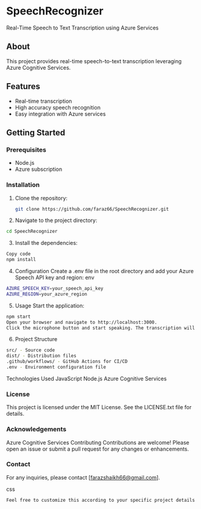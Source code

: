 # SpeechRecognizer

Real-Time Speech to Text Transcription using Azure Services

## About

This project provides real-time speech-to-text transcription leveraging Azure Cognitive Services.

## Features

- Real-time transcription
- High accuracy speech recognition
- Easy integration with Azure services

## Getting Started

### Prerequisites

- Node.js
- Azure subscription

### Installation

1. Clone the repository:
   ```sh
   git clone https://github.com/faraz66/SpeechRecognizer.git

2. Navigate to the project directory:
```sh
cd SpeechRecognizer
```
3. Install the dependencies:
```sh
Copy code
npm install
```
4. Configuration
Create a .env file in the root directory and add your Azure Speech API key and region:
env 
```sh
AZURE_SPEECH_KEY=your_speech_api_key
AZURE_REGION=your_azure_region
```
5. Usage
Start the application:
```sh
npm start
Open your browser and navigate to http://localhost:3000.
Click the microphone button and start speaking. The transcription will appear in real-time.
```
6. Project Structure
```sh
src/ - Source code
dist/ - Distribution files
.github/workflows/ - GitHub Actions for CI/CD
.env - Environment configuration file
```
Technologies Used
JavaScript
Node.js
Azure Cognitive Services

### License
This project is licensed under the MIT License. See the LICENSE.txt file for details.

### Acknowledgements
Azure Cognitive Services
Contributing
Contributions are welcome! Please open an issue or submit a pull request for any changes or enhancements.

### Contact
For any inquiries, please contact [farazshaikh66@gmail.com].

css
```sh
Feel free to customize this according to your specific project details and preferences.
```





